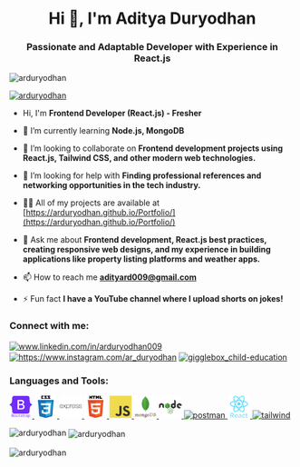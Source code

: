 <h1 align="center">Hi 👋, I'm Aditya Duryodhan</h1>
<h3 align="center">Passionate and Adaptable Developer with Experience in React.js</h3>

<p align="left"> <img src="https://komarev.com/ghpvc/?username=arduryodhan&label=Profile%20views&color=0e75b6&style=flat" alt="arduryodhan" /> </p>

<p align="left"> <a href="https://github.com/ryo-ma/github-profile-trophy"><img src="https://github-profile-trophy.vercel.app/?username=arduryodhan" alt="arduryodhan" /></a> </p>

- Hi, I'm **Frontend Developer (React.js) - Fresher**

- 🌱 I’m currently learning **Node.js, MongoDB**

- 👯 I’m looking to collaborate on **Frontend development projects using React.js, Tailwind CSS, and other modern web technologies.**

- 🤝 I’m looking for help with **Finding professional references and networking opportunities in the tech industry.**

- 👨‍💻 All of my projects are available at [https://arduryodhan.github.io/Portfolio/](https://arduryodhan.github.io/Portfolio/)

- 💬 Ask me about **Frontend development, React.js best practices, creating responsive web designs, and my experience in building applications like property listing platforms and weather apps.**

- 📫 How to reach me **adityard009@gmail.com**

- ⚡ Fun fact **I have a YouTube channel where I upload shorts on jokes!**

<h3 align="left">Connect with me:</h3>
<p align="left">
<a href="https://linkedin.com/in/www.linkedin.com/in/arduryodhan009" target="blank"><img align="center" src="https://raw.githubusercontent.com/rahuldkjain/github-profile-readme-generator/master/src/images/icons/Social/linked-in-alt.svg" alt="www.linkedin.com/in/arduryodhan009" height="30" width="40" /></a>
<a href="https://instagram.com/https://www.instagram.com/ar_duryodhan" target="blank"><img align="center" src="https://raw.githubusercontent.com/rahuldkjain/github-profile-readme-generator/master/src/images/icons/Social/instagram.svg" alt="https://www.instagram.com/ar_duryodhan" height="30" width="40" /></a>
<a href="https://www.youtube.com/channel/UCVwDD37Vjt-8AG5kUuMIVVA" target="blank"><img align="center" src="https://raw.githubusercontent.com/rahuldkjain/github-profile-readme-generator/master/src/images/icons/Social/youtube.svg" alt="gigglebox_child-education" height="30" width="40" /></a>
</p>

<h3 align="left">Languages and Tools:</h3>
<p align="left"> <a href="https://getbootstrap.com" target="_blank" rel="noreferrer"> <img src="https://raw.githubusercontent.com/devicons/devicon/master/icons/bootstrap/bootstrap-plain-wordmark.svg" alt="bootstrap" width="40" height="40"/> </a> <a href="https://www.w3schools.com/css/" target="_blank" rel="noreferrer"> <img src="https://raw.githubusercontent.com/devicons/devicon/master/icons/css3/css3-original-wordmark.svg" alt="css3" width="40" height="40"/> </a> <a href="https://expressjs.com" target="_blank" rel="noreferrer"> <img src="https://raw.githubusercontent.com/devicons/devicon/master/icons/express/express-original-wordmark.svg" alt="express" width="40" height="40"/> </a> <a href="https://www.w3.org/html/" target="_blank" rel="noreferrer"> <img src="https://raw.githubusercontent.com/devicons/devicon/master/icons/html5/html5-original-wordmark.svg" alt="html5" width="40" height="40"/> </a> <a href="https://developer.mozilla.org/en-US/docs/Web/JavaScript" target="_blank" rel="noreferrer"> <img src="https://raw.githubusercontent.com/devicons/devicon/master/icons/javascript/javascript-original.svg" alt="javascript" width="40" height="40"/> </a> <a href="https://www.mongodb.com/" target="_blank" rel="noreferrer"> <img src="https://raw.githubusercontent.com/devicons/devicon/master/icons/mongodb/mongodb-original-wordmark.svg" alt="mongodb" width="40" height="40"/> </a> <a href="https://nodejs.org" target="_blank" rel="noreferrer"> <img src="https://raw.githubusercontent.com/devicons/devicon/master/icons/nodejs/nodejs-original-wordmark.svg" alt="nodejs" width="40" height="40"/> </a> <a href="https://postman.com" target="_blank" rel="noreferrer"> <img src="https://www.vectorlogo.zone/logos/getpostman/getpostman-icon.svg" alt="postman" width="40" height="40"/> </a> <a href="https://reactjs.org/" target="_blank" rel="noreferrer"> <img src="https://raw.githubusercontent.com/devicons/devicon/master/icons/react/react-original-wordmark.svg" alt="react" width="40" height="40"/> </a> <a href="https://tailwindcss.com/" target="_blank" rel="noreferrer"> <img src="https://www.vectorlogo.zone/logos/tailwindcss/tailwindcss-icon.svg" alt="tailwind" width="40" height="40"/> </a> </p>

<p><img align="left" src="https://github-readme-stats.vercel.app/api/top-langs?username=arduryodhan&show_icons=true&locale=en&layout=compact" alt="arduryodhan" /></p>

<p>&nbsp;<img align="center" src="https://github-readme-stats.vercel.app/api?username=arduryodhan&show_icons=true&locale=en" alt="arduryodhan" /></p>

<p><img align="center" src="https://github-readme-streak-stats.herokuapp.com/?user=arduryodhan&" alt="arduryodhan" /></p>
